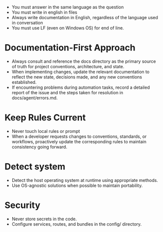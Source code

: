 - You must answer in the same language as the question
- You must write in english in files
- Always write documentation in English, regardless of the language used in conversation
- You must use LF (even on Windows OS) for end of line.

# Documentation-First Approach

- Always consult and reference the docs directory as the primary source of truth for project conventions, architecture, and state.
- When implementing changes, update the relevant documentation to reflect the new state, decisions made, and any new conventions established.
- If encountering problems during automation tasks, record a detailed report of the issue and the steps taken for resolution in docs/agent/errors.md.

# Keep Rules Current

- Never touch local rules or prompt
- When a developer requests changes to conventions, standards, or workflows, proactively update the corresponding rules to maintain consistency going forward.

# Detect system

- Detect the host operating system at runtime using appropriate methods.
- Use OS-agnostic solutions when possible to maintain portability.

# Security

- Never store secrets in the code.
- Configure services, routes, and bundles in the config/ directory.
